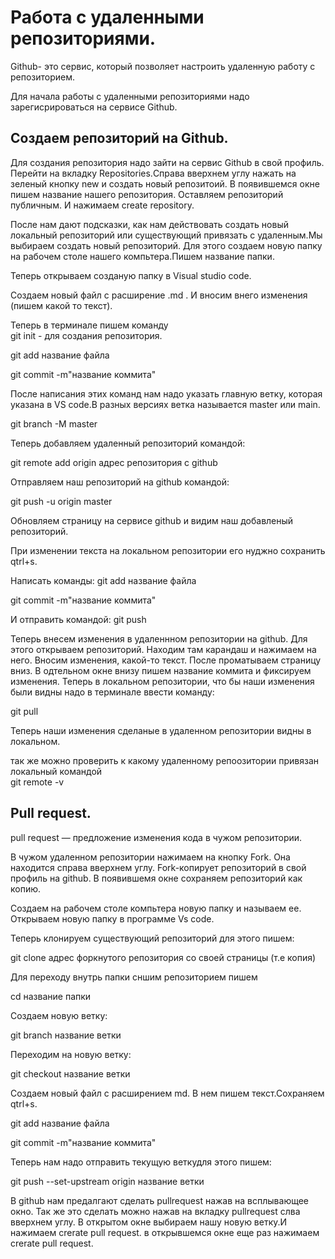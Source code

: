# Работа с удаленными репозиториями.

Github- это сервис, который позволяет настроить удаленную работу с репозиторием.

Для начала работы с удаленными репозиториями надо зарегисрироваться на сервисе Github.

## Создаем репозиторий на Github.

Для создания репозитория надо зайти на сервис Github в свой профиль. Перейти на вкладку Repositories.Справа вверхнем углу нажать на зеленый кнопку new и создать новый репозитоий. В появившемся окне пишем название нашего репозитория. Оставляем репозиторий публичным. И нажимаем create repository. 

После  нам дают подсказки, как нам действовать создать новый локальный репозиторий или существующий привязать с удаленным.Мы выбираем создать новый репозиторий. Для этого создаем новую папку на рабочем столе нашего компьтера.Пишем название папки. 

Теперь открываем созданую папку в Visual studio code. 

Создаем новый файл c расширение .md . И вносим внего изменения (пишем какой то текст).

Теперь в терминале пишем команду          
git init - для создания репозитория.

git add название файла

git commit -m"название коммита"

После написания этих команд нам надо указать главную ветку, которая указана в VS code.В разных версиях ветка называется master или main.

git branch -M master

Теперь добавляем удаленный репозиторий командой:

 git remote add origin адрес репозитория с github

Отправляем наш репозиторий на github командой:

git push -u origin master

Обновляем страницу на сервисе github и видим наш добавленый репозиторий.

При изменении текста на локальном репозитории его нуджно сохранить qtrl+s.

Написать команды: git add название файла

git commit -m"название коммита"

И отправить командой: git push

Теперь внесем изменения в удаленнном репозитории на github. Для этого  открываем репозиторий. Находим там карандаш и нажимаем на него. Вносим изменения, какой-то  текст. После проматываем страницу вниз. В одтельном окне внизу пишем название коммита и фиксируем изменения. 
Теперь в локальном репозитории, что бы наши изменения были видны надо в терминале ввести команду:

git pull

Теперь наши изменения сделаные в удаленном репозитории видны  в локальном.

так же можно проверить к какому удаленному репоозитории привязан локальный командой   
git remote -v

## Pull request.

pull request — предложение изменения кода в чужом репозитории.

В чужом удаленном репозитории нажимаем на кнопку Fork. Она находится справа вверхнем углу. Fork-копирует репозиторий в свой профиль на github. В появившемя окне  сохраняем репозиторий как копию.

Создаем на рабочем столе компьтера новую папку и называем ее. Открываем новую папку в программе Vs code.

Теперь клонируем существующий репозиторий для этого пишем:

git clone адрес форкнутого репозитория со своей страницы (т.е копия)

Для переходу внутрь папки сншим репозиторием пишем 

cd название папки

Создаем новую ветку:

git branch название ветки

Переходим на новую ветку:

git checkout название ветки

Создаем новый файл с расширением md. В нем пишем текст.Сохраняем qtrl+s.

git add название файла

git commit -m"название коммита"

Теперь нам надо отправить текущую веткудля этого пишем:

git push --set-upstream origin название ветки

В github нам предалгают сделать pullrequest  нажав на всплывающее окно. Так же это сделать можно нажав на вкладку pullrequest слва вверхнем углу. В открытом окне выбираем нашу новую ветку.И нажимаем  crerate pull request. в открывшемся окне еще раз нажимаем crerate pull request.